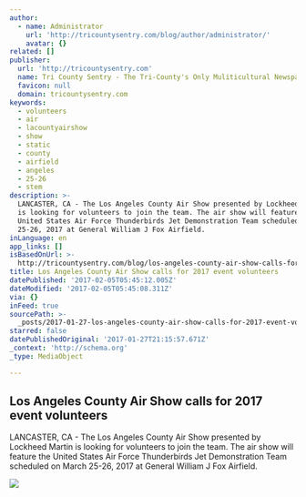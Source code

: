 ```yaml
---
author:
  - name: Administrator
    url: 'http://tricountysentry.com/blog/author/administrator/'
    avatar: {}
related: []
publisher:
  url: 'http://tricountysentry.com'
  name: Tri County Sentry - The Tri-County's Only Muliticultural Newspaper
  favicon: null
  domain: tricountysentry.com
keywords:
  - volunteers
  - air
  - lacountyairshow
  - show
  - static
  - county
  - airfield
  - angeles
  - 25-26
  - stem
description: >-
  LANCASTER, CA - The Los Angeles County Air Show presented by Lockheed Martin
  is looking for volunteers to join the team. The air show will feature the
  United States Air Force Thunderbirds Jet Demonstration Team scheduled on March
  25-26, 2017 at General William J Fox Airfield.
inLanguage: en
app_links: []
isBasedOnUrl: >-
  http://tricountysentry.com/blog/los-angeles-county-air-show-calls-for-2017-event-volunteers/
title: Los Angeles County Air Show calls for 2017 event volunteers
datePublished: '2017-02-05T05:45:12.005Z'
dateModified: '2017-02-05T05:45:08.311Z'
via: {}
inFeed: true
sourcePath: >-
  _posts/2017-01-27-los-angeles-county-air-show-calls-for-2017-event-volunteers.md
starred: false
datePublishedOriginal: '2017-01-27T21:15:57.671Z'
_context: 'http://schema.org'
_type: MediaObject

---
```

<article style=""><h1>Los Angeles County Air Show calls for 2017 event volunteers</h1><p>LANCASTER, CA - The Los Angeles County Air Show presented by Lockheed Martin is looking for volunteers to join the team. The air show will feature the United States Air Force Thunderbirds Jet Demonstration Team scheduled on March 25-26, 2017 at General William J Fox Airfield.</p><img src="http://tricountysentry.com/blog/wp-content/uploads/2017/01/Air-Show.jpg" /></article>